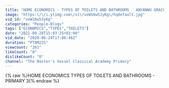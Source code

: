 ```yaml
---
title: "HOME ECONOMICS - TYPES OF TOILETS AND BATHROOMS   ANYANWU GRACE"
image: "https:\/\/i.ytimg.com\/vi\/veW16w5JyKg\/hqdefault.jpg"
vid_id: "veW16w5JyKg"
categories: "People-Blogs"
tags: ["ECONOMICS","TYPES","TOILETS"]
date: "2021-09-28T15:03:25+03:00"
vid_date: "2020-06-24T17:06:46Z"
duration: "PT8M22S"
viewcount: "261"
likeCount: "0"
dislikeCount: "0"
channel: "The Master's Vessel Classical Academy Primary"
---
```

{% raw %}HOME ECONOMICS  TYPES OF TOILETS AND BATHROOMS - PRIMARY 3{% endraw %}
